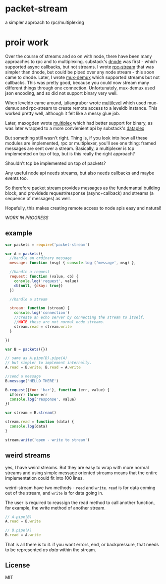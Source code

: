 # packet-stream

a simpler approach to rpc/multiplexing

# proir work

Over the course of streams and so on with node, there have been
many approaches to rpc and to multiplexing. substack's [dnode](https://github.com/substack/dnode)
was first - which supported async callbacks, but not streams.
I wrote [rpc-stream](https://github.com/dominictarr/rpc-stream) that was simpler
than dnode, but could be piped over any node stream - this soon came to dnode.
Later, I wrote [mux-demux](https://github.com/dominictarr/mux-demux)
which supported streams but not callbacks. This was pretty good, because
you could now stream many different things through one connection.
Unfortunately, mux-demux used json encoding, and so did not support binary very well.

When leveldb came around, juliangruber wrote [multilevel](https://github.com/juliangruber/multilevel)
which used mux-demux and rpc-stream to create remote access to a leveldb instance.
This worked pretty well, although it felt like a messy glue job.

Later, maxogden wrote [multiplex](https://github.com/maxogden/multiplex)
which had better support for binary, as was later wrapped to a more
convienient api by substack's
[dataplex](https://github.com/substack/dataplex)

But something still wasn't right. Thing is, if you look into how all these
modules are implemented, rpc or multiplexer, you'll see one thing:
framed messages are sent over a stream. Basically, a multiplexer
is tcp implemented on top of tcp, but is this really the right approach?

Shouldn't tcp be implemented on top of packets?

Any useful node api needs streams, but also needs callbacks and maybe events too.

So therefore packet stream provides messages as the fundemantal building block,
and provideds request/response (async+callback) and streams (a sequence of messages)
as well.

Hopefully, this makes creating remote access to node apis easy and natural!

*WORK IN PROGRESS*

## example

``` js
var packets = require('packet-stream')

var A = packets({
  //handle an ordinary message
  message: function (msg) { console.log ('message', msg) },

  //handle a request
  request: function (value, cb) {
    console.log('request', value)
    cb(null, {okay: true})
  })

  //handle a stream

  stream: function (stream) {
    console.log('connection')
    //create an echo server by connecting the stream to itself.
    //NOTE these are not normal node streams.
    stream.read = stream.write
  }

})

var B = packets({})

// same as A.pipe(B).pipe(A)
// but simpler to implement internally.
A.read = B.write; B.read = A.write

//send a message
B.message('HELLO THERE')

B.request({foo: 'bar'}, function (err, value) {
  if(err) throw err
  console.log('response', value)
})

var stream = B.stream()

stream.read = function (data) {
  console.log(data)
}

stream.write('open - write to stream')
```

## weird streams

yes, I have weird streams. But they are easy to wrap with
more normal streams and using simple message oriented streams
means that the entire implementation could fit into 100 lines.

weird-stream have two methods - `read` and `write`. `read` is
for data coming out of the stream, and `write` is for data going in.

The user is required to reassign the read method to call another function,
for example, the write method of another stream.

``` js
// A.pipe(B)
A.read = B.write

// B.pipe(A)
B.read = A.write
```

That is all there is to it. if you want errors, end, or backpressure,
that needs to be represented _as data_ within the stream.

## License

MIT
